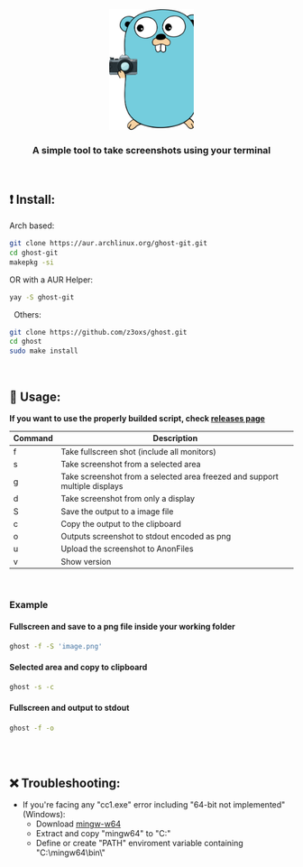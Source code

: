 <div align="center">
    <img src="./assets/logo.png" width="150" />
    <h3>A simple tool to take screenshots using your terminal</h3>
</div>

&nbsp;
## ❗️ Install:
Arch based:
```bash
git clone https://aur.archlinux.org/ghost-git.git
cd ghost-git
makepkg -si
```

OR with a AUR Helper:
```bash
yay -S ghost-git
```

&nbsp;
Others:
```bash
git clone https://github.com/z3oxs/ghost.git
cd ghost
sudo make install
```

&nbsp;
## 🚀 Usage:
**If you want to use the properly builded script, check <a href="https://github.com/z3oxs/ghost/releases">releases page</a>**

| Command    |     Description    |
| ------------- | ------------------ |
| f |  Take fullscreen shot (include all monitors) |
| s | Take screenshot from a selected area |
| g | Take screenshot from a selected area freezed and support multiple displays |
| d | Take screenshot from only a display |
| S | Save the output to a image file |
| c | Copy the output to the clipboard |
| o | Outputs screenshot to stdout encoded as png |
| u | Upload the screenshot to AnonFiles |
| v | Show version |

&nbsp;
### Example
#### Fullscreen and save to a png file inside your working folder
```bash
ghost -f -S 'image.png'
```
#### Selected area and copy to clipboard
```bash
ghost -s -c
```
#### Fullscreen and output to stdout
```bash
ghost -f -o
```

<br><br>
## ❌ Troubleshooting:
- If you're facing any "cc1.exe" error including "64-bit not implemented" (Windows):
    - Download [mingw-w64](https://sourceforge.net/projects/mingw-w64/files/Toolchains%20targetting%20Win64/Personal%20Builds/mingw-builds/8.1.0/threads-posix/seh/x86_64-8.1.0-release-posix-seh-rt_v6-rev0.7z)
    - Extract and copy "mingw64" to "C:\"
    - Define or create "PATH" enviroment variable containing "C:\\mingw64\\bin\\"
